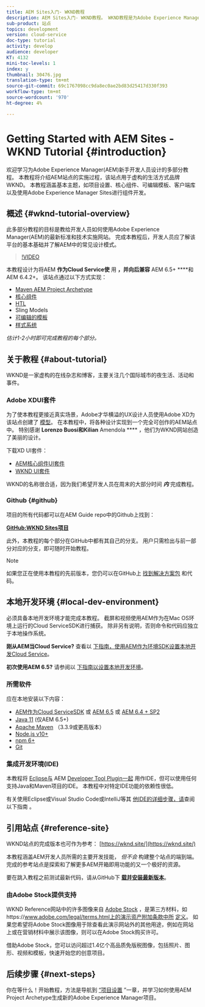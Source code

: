 ```yaml
---
title: AEM Sites入门- WKND教程
description: AEM Sites入门- WKND教程。 WKND教程是为Adobe Experience Manager新手的开发人员设计的多部分教程。 本教程将介绍一个AEM站点的实施过程，该站点用于一个虚构的生活方式品牌WKND。 本教程涵盖基本主题，如项目设置、主原型、核心组件、可编辑模板、客户端库和组件开发。
sub-product: 站点
topics: development
version: cloud-service
doc-type: tutorial
activity: develop
audience: developer
KT: 4132
mini-toc-levels: 1
index: y
thumbnail: 30476.jpg
translation-type: tm+mt
source-git-commit: 69c1767098cc9da8ec0ae2bd83d25417d330f393
workflow-type: tm+mt
source-wordcount: '970'
ht-degree: 4%

---
```



# Getting Started with AEM Sites - WKND Tutorial {#introduction}

欢迎学习为Adobe Experience Manager(AEM)新手开发人员设计的多部分教程。 本教程将介绍AEM站点的实施过程，该站点用于虚构的生活方式品牌WKND。 本教程涵盖基本主题，如项目设置、核心组件、可编辑模板、客户端库以及使用Adobe Experience Manager Sites进行组件开发。

## 概述 {#wknd-tutorial-overview}

此多部分教程的目标是教给开发人员如何使用Adobe Experience Manager(AEM)的最新标准和技术实施网站。 完成本教程后，开发人员应了解该平台的基本基础并了解AEM中的常见设计模式。

>[!VIDEO](https://video.tv.adobe.com/v/30476?quality=12&learn=on)

本教程设计为将AEM **作为Cloud Service使** 用 **，并向后兼容** AEM 6.5+ ****&#x200B;和AEM 6.4.2+。 该站点通过以下方式实现：

* [Maven AEM Project Archetype](https://docs.adobe.com/content/help/zh-Hans/experience-manager-core-components/using/developing/archetype/overview.html)
* [核心组件](https://docs.adobe.com/content/help/zh-Hans/experience-manager-core-components/using/introduction.html)
* [HTL](https://docs.adobe.com/content/help/en/experience-manager-htl/using/getting-started/getting-started.html)
* Sling Models
* [可编辑的模板](https://docs.adobe.com/content/help/en/experience-manager-learn/sites/page-authoring/template-editor-feature-video-use.html)
* [样式系统](https://docs.adobe.com/content/help/en/experience-manager-learn/sites/page-authoring/style-system-feature-video-use.html)

*估计1-2小时即可完成教程的每个部分。*

## 关于教程 {#about-tutorial}

WKND是一家虚构的在线杂志和博客，主要关注几个国际城市的夜生活、活动和事件。

### Adobe XDUI套件

为了使本教程更接近真实场景，Adobe才华横溢的UX设计人员使用Adobe XD为该站点创建了 [模型](https://www.adobe.com/products/xd.html)。 在本教程中，将各种设计实现到一个完全可创作的AEM站点中。 特别感谢 **Lorenzo Buosi和Kilian** Amendola **** ，他们为WKND网站创造了美丽的设计。

下载XD UI套件：

* [AEM核心组件UI套件](assets/overview/AEM-CoreComponents-UI-Kit.xd)
* [WKND UI套件](https://github.com/adobe/aem-guides-wknd/releases/download/aem-guides-wknd-0.0.2/AEM_UI-kit-WKND.xd)

WKND的名称很合适，因为我们希望开发人员在周末的大部分时间 ***内*** 完成教程。

### Github {#github}

项目的所有代码都可以在AEM Guide repo中的Github上找到：

**[GitHub:WKND Sites项目](https://github.com/adobe/aem-guides-wknd)**

此外，本教程的每个部分在GitHub中都有其自己的分支。 用户只需检出与前一部分对应的分支，即可随时开始教程。

>[!NOTE]
>
> 如果您正在使用本教程的先前版本，您仍可以在GitHub上 [找到解决](https://github.com/adobe/aem-guides-wknd/releases/tag/archetype-18.1)[方案包](https://github.com/adobe/aem-guides-wknd/tree/archetype-18.1) 和代码。

## 本地开发环境 {#local-dev-environment}

必须具备本地开发环境才能完成本教程。 截屏和视频使用AEM作为在Mac OS环境上运行的Cloud ServiceSDK进行捕获。 除非另有说明，否则命令和代码应独立于本地操作系统。

**刚从AEM当Cloud Service?** 查看以 [下指南，使用AEM作为环境SDK设置本地开发Cloud Service](https://docs.adobe.com/content/help/en/experience-manager-learn/cloud-service/local-development-environment-set-up/overview.html)。

**初次使用AEM 6.5?** 请参阅以 [下指南以设置本地开发环境](https://docs.adobe.com/content/help/en/experience-manager-learn/foundation/development/set-up-a-local-aem-development-environment.html)。

### 所需软件

应在本地安装以下内容：

* [AEM作为Cloud ServiceSDK](https://docs.adobe.com/content/help/en/experience-manager-learn/cloud-service/local-development-environment-set-up/aem-runtime.html#download-the-aem-as-a-cloud-service-sdk) 或 [AEM 6.5](https://helpx.adobe.com/experience-manager/6-5/sites/deploying/using/technical-requirements.html) 或 [AEM 6.4 + SP2](https://helpx.adobe.com/cn/experience-manager/6-4/release-notes/sp-release-notes.html)
* [Java 11](https://downloads.experiencecloud.adobe.com/content/software-distribution/en/general.html) (仅AEM 6.5+)
* [Apache Maven](https://maven.apache.org/) （3.3.9或更高版本）
* [Node.js v10+](https://nodejs.org/en/)
* [npm 6+](https://www.npmjs.com/)
* [Git](https://git-scm.com/)

### 集成开发环境(IDE)

本教程将 [Eclipse与](https://www.eclipse.org/) AEM [Developer Tool Plugin一起](https://eclipse.adobe.com/aem/dev-tools/) 用作IDE，但可以使用任何支持Java和Maven项目的IDE。 本教程中对特定IDE功能的依赖性很低。

有关使用Eclipse或Visual Studio Code或IntelliJ等其 [他IDE的详细步](https://code.visualstudio.com/)[骤，请](https://www.jetbrains.com/idea/)查阅以下指南 [](https://docs.adobe.com/content/help/en/experience-manager-learn/foundation/development/set-up-a-local-aem-development-environment.html)。

## 引用站点 {#reference-site}

WKND站点的完成版本也可作为参考： [https://wknd.site/](https://wknd.site/)

本教程涵盖AEM开发人员所需的主要开发技能， *但不会* 构建整个站点的端到端。 完成的参考站点是探索和了解更多AEM开箱即用功能的又一个极好的资源。

要在跳入教程之前测试最新代码，请从GitHub下 **[载并安装最新版本](https://github.com/adobe/aem-guides-wknd/releases/latest)**。

### 由Adobe Stock提供支持

WKND Reference网站中的许多图像来自 [Adobe Stock](https://stock.adobe.com/) ，是第三方材料，如https://www.adobe.com/legal/terms.html上的演示资产附加条款中所 [定义](https://www.adobe.com/legal/terms.html)。 如果您希望将Adobe Stock图像用于除查看此演示网站外的其他用途，例如在网站上或在营销材料中展示该图像，则可以在Adobe Stock购买许可。

借助Adobe Stock，您可以访问超过1.4亿个高品质免版税图像，包括照片、图形、视频和模板，快速开始您的创意项目。

## 后续步骤 {#next-steps}

你在等什么！开始教程，方法是导航到 [“项目设置](project-setup.md) ”一章，并学习如何使用AEM Project Archetype生成新的Adobe Experience Manager项目。
